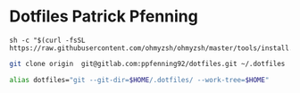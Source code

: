 # Dotfiles Patrick Pfenning


```
sh -c "$(curl -fsSL https://raw.githubusercontent.com/ohmyzsh/ohmyzsh/master/tools/install.sh)"

```
```bash
git clone origin  git@gitlab.com:ppfenning92/dotfiles.git ~/.dotfiles
```
```bash
alias dotfiles="git --git-dir=$HOME/.dotfiles/ --work-tree=$HOME"
```





